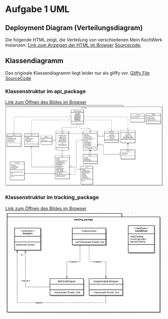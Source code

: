# Aufgabe 1  UML 

## Deployment Diagram (Verteilungsdiagram)
Die folgende HTML zeigt, die Verteilung von verschiedenen Mein KochWerk Instanzen: 
[Link zum Anzeigen der HTML im Browser](https://stirnraten.de/softwaretechnik/deployment_diagram.html)
[Sourcecode:](deployment_diagram.html)

## Klassendiagramm 
Das originale Klassendiagramm liegt leider nur als gliffy vor.
[Gliffy File SourceCode](klassendiagramm.gliffy)

### Klassenstruktur im api_package
[Link zum Öffnen des Bildes im Browser](https://stirnraten.de/softwaretechnik/api_package.png)
![Api Package Image File](api_package.png "api_package")

### Klassenstruktur im tracking_package
[Link zum Öffnen des Bildes im Browser](https://stirnraten.de/softwaretechnik/tracking_package.png)
![alt text](tracking_package.png "tracking_package")
